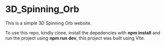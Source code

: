 # 3D_Spinning_Orb
This is a simple 3D Spinning Orb website.

To use this repo, kindly clone, install the depedencies with **npm install** and run the project using **npm run dev**, this project was built using Vite.
